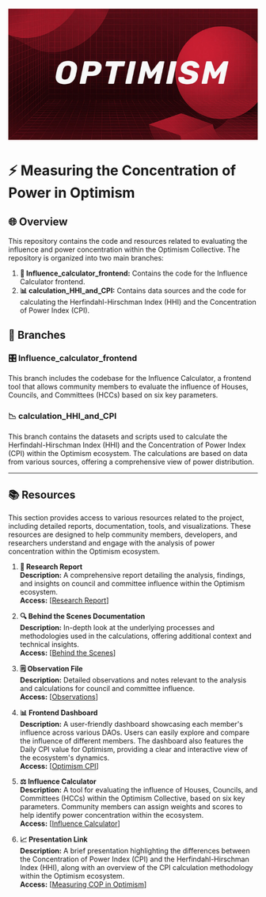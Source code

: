 <p align="center">
  <img src="./OP.png" alt="Optimism Logo" />
</p>

# ⚡ Measuring the Concentration of Power in Optimism

## 🌐 Overview

This repository contains the code and resources related to evaluating the influence and power concentration within the Optimism Collective. The repository is organized into two main branches:

1. **🚀 Influence_calculator_frontend:** Contains the code for the Influence Calculator frontend.
2. **📊 calculation_HHI_and_CPI:** Contains data sources and the code for calculating the Herfindahl-Hirschman Index (HHI) and the Concentration of Power Index (CPI).

## 🌿 Branches

### 🎛️ Influence_calculator_frontend
This branch includes the codebase for the Influence Calculator, a frontend tool that allows community members to evaluate the influence of Houses, Councils, and Committees (HCCs) based on six key parameters.

### 📉 calculation_HHI_and_CPI
This branch contains the datasets and scripts used to calculate the Herfindahl-Hirschman Index (HHI) and the Concentration of Power Index (CPI) within the Optimism ecosystem. The calculations are based on data from various sources, offering a comprehensive view of power distribution.

---

## 📚 Resources

This section provides access to various resources related to the project, including detailed reports, documentation, tools, and visualizations. These resources are designed to help community members, developers, and researchers understand and engage with the analysis of power concentration within the Optimism ecosystem.

1. **📝 Research Report**  
   **Description:** A comprehensive report detailing the analysis, findings, and insights on council and committee influence within the Optimism ecosystem.  
   **Access:** [[Research Report](https://coffee-cheap-marten-178.mypinata.cloud/ipfs/QmYnABHD35hg8yRQKTrxbJgJCwogeAdtEsgaVBLRKLy9gc)]

2. **🔍 Behind the Scenes Documentation**  
   **Description:** In-depth look at the underlying processes and methodologies used in the calculations, offering additional context and technical insights.  
   **Access:** [[Behind the Scenes](https://docs.google.com/document/d/16dKJOd84x4eJkFe_ch8kWImylfVdYOhH9SS-ahYWHYA/edit?usp=sharing)]

3. **🗒️ Observation File**  
   **Description:** Detailed observations and notes relevant to the analysis and calculations for council and committee influence.  
   **Access:** [[Observations](https://docs.google.com/document/d/1BwiWLmY01IGLkDs1M6hB264NCcMYAGF7i0Z1X2C9unM/edit?usp=sharing)]

4. **📊 Frontend Dashboard**  
   **Description:** A user-friendly dashboard showcasing each member's influence across various DAOs. Users can easily explore and compare the influence of different members. The dashboard also features the Daily CPI value for Optimism, providing a clear and interactive view of the ecosystem's dynamics.  
   **Access:** [[Optimism CPI](https://cpi-one.vercel.app/)]

5. **⚖️ Influence Calculator**  
   **Description:** A tool for evaluating the influence of Houses, Councils, and Committees (HCCs) within the Optimism Collective, based on six key parameters. Community members can assign weights and scores to help identify power concentration within the ecosystem.  
   **Access:** [[Influence Calculator](https://optimism-cop-analyzer.vercel.app/)]

6. **📈 Presentation Link**  
   **Description:** A brief presentation highlighting the differences between the Concentration of Power Index (CPI) and the Herfindahl-Hirschman Index (HHI), along with an overview of the CPI calculation methodology within the Optimism ecosystem.  
   **Access:** [[Measuring COP in Optimism](https://coffee-cheap-marten-178.mypinata.cloud/ipfs/QmV9hQxERHU137e1DD2ex2Eiev5BmkUHNmTjdxV9fpRfzd)]

